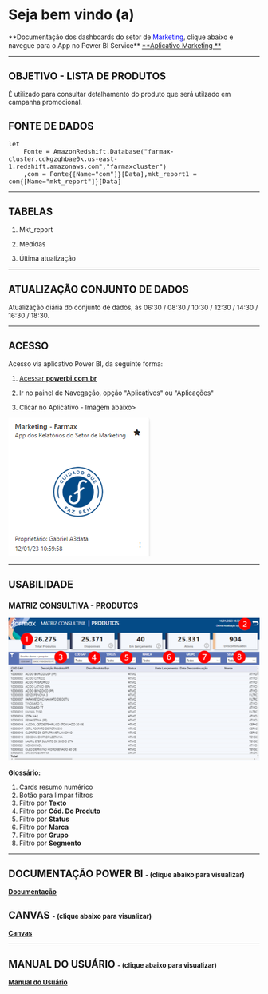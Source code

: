# **Seja bem vindo (a)**

<font size ="2">
**Documentação dos dashboards do setor de <span style = "color: blue">Marketing</span>, clique abaixo e navegue para o App no Power BI Service**

<a href="https://app.powerbi.com/Redirect?action=OpenApp&appId=f194a00f-199a-47b8-bce1-59bcb5635cac&ctid=4019cfa9-aae5-4964-912e-b0e0bb606d37" target="_blank">
**Aplicativo Marketing **
</a>

---
<font size ="2">

## **OBJETIVO - LISTA DE PRODUTOS**
É utilizado para consultar detalhamento do produto que será utilzado em campanha promocional.

## **FONTE DE DADOS**

~~~
let
    Fonte = AmazonRedshift.Database("farmax-cluster.cdkgzqhbae0k.us-east-1.redshift.amazonaws.com","farmaxcluster")
    ,com = Fonte{[Name="com"]}[Data],mkt_report1 = com{[Name="mkt_report"]}[Data]
~~~

---
## **TABELAS**

1. Mkt_report

2. Medidas

3. Última atualização 

---
## **ATUALIZAÇÃO CONJUNTO DE DADOS**
Atualização diária do conjunto de dados, às 06:30 / 08:30 / 10:30 / 12:30 / 14:30 / 16:30 / 18:30.

---
## **ACESSO**
Acesso via aplicativo Power BI, da seguinte forma:

<a href="https://app.powerbi.com/home" target="_blank">

1. Acessar **powerbi.com.br** </a>

2. Ir no painel de Navegação, opção "Aplicativos" ou "Aplicações"

3. Clicar no Aplicativo - Imagem abaixo>

![Imagem App Mkt](AD_MKT/APP_MARKETING.png)

---
## **USABILIDADE**


### **MATRIZ CONSULTIVA - PRODUTOS**

![Matriz](AD_MKT/PRODUTOS_01_MATRIZ.png)



**Glossário:**

1. Cards resumo numérico
2. Botão para limpar filtros
3. Filtro por **Texto**
4. Filtro por **Cód. Do Produto**
5. Filtro por **Status**
6. Filtro por **Marca**
7. Filtro por **Grupo**
7. Filtro por **Segmento**
---

## **DOCUMENTAÇÃO POWER BI** <font size ="2"> - (clique abaixo para visualizar) </font>


[**Documentação**](AD_MKT/DOC_PBI_LISTA_DE_PRODUTOS.htm)

## **CANVAS** <font size ="2"> - (clique abaixo para visualizar) </font>

[**Canvas**](AD_MKT/CANVAS_MARKETING.pdf)

---

## **MANUAL DO USUÁRIO** <font size ="2"> - (clique abaixo para visualizar) </font>

[**Manual do Usuário**](AD_MKT/MANUAL_USUARIO.pdf)



</font>
